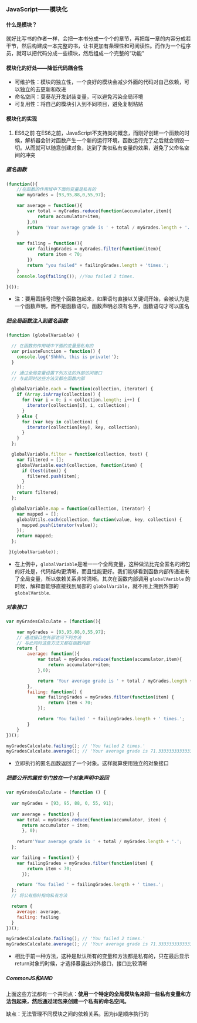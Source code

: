 ### JavaScript——模块化

#### 什么是模块？
就好比写书的作者一样，会把一本书分成一个个的章节，再把每一章的内容分成若干节，然后构建成一本完整的书，让书更加有条理性和可阅读性。而作为一个程序员，就可以把代码分成一些模块，然后组成一个完整的“功能”

#### 模块化的好处——降低代码耦合性
+ 可维护性：模块的独立性，一个良好的模块会减少外面的代码对自己依赖，可以独立的去更新和改进
+ 命名空间：莫葵花开发封装变量，可以避免污染全局环境
+ 可复用性：将自己的模块引入到不同项目，避免复制粘贴

#### 模块化的实现
1. ES6之前
在ES6之前，JavaScript不支持类的概念，而刚好创建一个函数的时候，解析器会针对函数产生一个新的运行环境，函数运行完了之后就会销毁一切。从而就可以随意创建对象，达到了类似私有变量的效果，避免了父命名空间的冲突

##### 匿名函数
```js
(function(){
    //在函数的作用域中下面的变量是私有的
    var myGrades = [93,95,88,0,55,97];

    var average = function(){
        var total = myGrades.reduce(function(accumulator,item){
            return accumulator+item;
        },0)
        return 'Your average grade is ' + total / myGrades.length + '.';
    }

    var failing = function(){
        var failingGrades = myGrades.filter(function(item){
            return item < 70;
        })
        return "you failed" + failingGrades.length + 'times.';
    }
    console.log(failing()); //You failed 2 times.

}());
```
+ 注：要用圆括号把整个函数包起来，如果语句直接以关键词开始，会被认为是一个函数声明，而不是函数语句。函数声明必须有名字，函数语句才可以匿名

##### 把全局函数注入到匿名函数
```js
(function (globalVariable) {

  // 在函数的作用域中下面的变量是私有的
  var privateFunction = function() {
    console.log('Shhhh, this is private!');
  }

  // 通过全局变量设置下列方法的外部访问接口
  // 与此同时这些方法又都在函数内部

  globalVariable.each = function(collection, iterator) {
    if (Array.isArray(collection)) {
      for (var i = 0; i < collection.length; i++) {
        iterator(collection[i], i, collection);
      }
    } else {
      for (var key in collection) {
        iterator(collection[key], key, collection);
      }
    }
  };

  globalVariable.filter = function(collection, test) {
    var filtered = [];
    globalVariable.each(collection, function(item) {
      if (test(item)) {
        filtered.push(item);
      }
    });
    return filtered;
  };

  globalVariable.map = function(collection, iterator) {
    var mapped = [];
    globalUtils.each(collection, function(value, key, collection) {
      mapped.push(iterator(value));
    });
    return mapped;
  };

 }(globalVariable));
```
+ 在上例中，```globalVariable```是唯一一个全局变量，这种做法比完全匿名的闭包的好处是，代码结构更清晰，而且性能更好。我们能够看到函数内部传递进来了全局变量，所以依赖关系非常清晰。其次在函数内部调用 ```globalVarible``` 的时候，解释器能够直接找到局部的 ```globalVarible```，就不用上溯到外部的 ```globalVarible```.

##### 对象接口
```js
var myGradesCalculate = (function(){

    var myGrades = [93,95,88,0,55,97];
    // 通过接口在外部访问下列方法
    // 与此同时这些方法又都在函数内部
    return {
        average: function(){
            var total = myGrades.reduce(function(accumulator,item){
                return accumulator+item;
            },0);

            return 'Your average grade is ' + total / myGrades.length + '.';
        },
        failing: function() {
            var failingGrades = myGrades.filter(function(item) {
                return item < 70;
            });

            return 'You failed ' + failingGrades.length + ' times.';
        }
    }
})();

myGradesCalculate.failing(); // 'You failed 2 times.' 
myGradesCalculate.average(); // 'Your average grade is 71.33333333333333.'
```

+ 立即执行的匿名函数返回了一个对象。这样就算使用独立的对象接口

##### 把要公开的属性专门放在一个对象声明中返回
```js
var myGradesCalculate = (function () {
    
  var myGrades = [93, 95, 88, 0, 55, 91];
  
  var average = function() {
    var total = myGrades.reduce(function(accumulator, item) {
      return accumulator + item;
      }, 0);
      
    return'Your average grade is ' + total / myGrades.length + '.';
  };

  var failing = function() {
    var failingGrades = myGrades.filter(function(item) {
        return item < 70;
      });

    return 'You failed ' + failingGrades.length + ' times.';
  };
  // 将公有指针指向私有方法

  return {
    average: average,
    failing: failing
  }
})();

myGradesCalculate.failing(); // 'You failed 2 times.' 
myGradesCalculate.average(); // 'Your average grade is 71.33333333333333.'
```

+ 相比于前一种方法，这种是默认所有的变量和方法都是私有的，只在最后显示return对象的时候，才选择暴露出对外接口，接口比较清晰

##### CommonJS和AMD
上面这些方法都有一个共同点：**使用一个特定的全局模块名来把一些私有变量和方法包起来，然后通过闭包来创建一个私有的命名空间。**

缺点：无法管理不同模块之间的依赖关系。因为js是顺序执行的